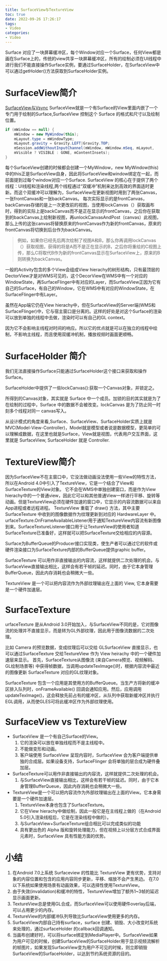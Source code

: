 ```yaml
---
title: SurfaceView与TextureView
toc: true
date: 2022-09-26 17:26:17
tags:
- Video
categories:
- Video
---
```

 Surface 对应了一块屏幕缓冲区，每个Window对应一个Surface，任何View都是画在Surface上的，传统的view共享一块屏幕缓冲区，所有的绘制必须在UI线程中进行我们不能直接操作Surface实例，要通过SurfaceHolder，在SurfaceView中可以通过getHolder()方法获取到SurfaceHolder实例。
 <!--more-->
# SurfaceView简介
[SurfaceView与Vsync](https://pacoblack.github.io/2020/12/28/SurfaceView%E4%B8%8EVsync%E5%8E%9F%E7%90%86/)
SurfaceView就是一个有Surface的View里面内嵌了一个专门用于绘制的Surface,SurfaceView 控制这个 Surface 的格式和尺寸以及绘制位置。
```java
if (mWindow == null) {  
    mWindow = new MyWindow(this);  
    mLayout.type = mWindowType;  
    mLayout.gravity = Gravity.LEFT|Gravity.TOP;  
    mSession.addWithoutInputChannel(mWindow, mWindow.mSeq, mLayout,  
    mVisible ? VISIBLE : GONE, mContentInsets);  
}  
```
每个SurfaceView创建的时候都会创建一个MyWindow，new MyWindow(this)中的this正是SurfaceView自身，因此将SurfaceView和window绑定在一起，而前面提到过每个window对应一个Surface.
SurfaceView 的核心在于提供了两个线程：UI线程和渲染线程,两个线程通过“双缓冲”机制来达到高效的界面适时更新。而这个双缓冲可以理解为，SurfaceView在更新视图时用到了两张Canvas，一张frontCanvas和一张backCanvas。
每次实际显示的是frontCanvas，backCanvas存储的是上一次更改前的视图，当使用lockCanvas（）获取画布时，得到的实际上是backCanvas而不是正在显示的frontCanvas，之后你在获取到的backCanvas上绘制新视图，再unlockCanvasAndPost（canvas）此视图，那么上传的这张canvas将替换原来的frontCanvas作为新的frontCanvas，原来的frontCanvas将切换到后台作为backCanvas。

>例如，如果你已经先后两次绘制了视图A和B，那么你再调用lockCanvas（）获取视图，获得的将是A而不是正在显示的B，之后你将重绘的C视图上传，那么C将取代B作为新的frontCanvas显示在SurfaceView上，原来的B则转换为backCanvas。

一般的Activity包含的多个View会组成View hierachy的树形结构，只有最顶层的DectorView才是对WMS可见的，这个DecorView在WMS中有一个对应的WindowState，再SurfaceFlinger中有对应的Layer，而SurfaceView正因为它有自己的Surface，有自己的Window，它在WMS中有对应的WindowState，在SurfaceFlinger中有Layer。

虽然在App端它仍在View hierachy中，但在SurfaceView的Server端(WMS和SurfaceFlinger)中，它与宿主窗口是分离的。这样的好处是对这个Surface的渲染可以放到单独的线程中去做，渲染时可以有自己的GL context。

因为它不会影响主线程对时间的响应。所以它的优点就是可以在独立的线程中绘制，不影响主线程，而且使用双缓冲机制，播放视频时画面更顺畅。

# SurfaceHolder 简介
我们无法直接操作Surface只能通过SurfaceHolder这个接口来获取和操作Surface。

SurfaceHolder中提供了一些lockCanvas():获取一个Canvas对象，并锁定之。

所得到的Canvas对象，其实就是 Surface 中一个成员。加锁的目的其实就是为了在绘制的过程中，Surface 中的数据不会被改变。lockCanvas 是为了防止同一时刻多个线程对同一 canvas写入。

从设计模式的角度来看,Surface、SurfaceView、SurfaceHolder实质上就是MVC(Model-View-Controller)，Model就是模型或者说是数据模型，更简单的可以理解成数据，在这里也就是Surface，View就是视图，代表用户交互界面，这里就是 SurfaceView, SurfaceHolder 就是 Controller.

# TextureView简介
因为SurfaceView不在主窗口中，它没法做动画没法使用一些View的特性方法，所以在Android 4.0中引入了TextureView，它是一个结合了View和SurfaceTexture的View对象。
它不会在WMS中单独创建窗口，而是作为View hierachy中的一个普通view，因此它可以和其他普通View一样进行平移、旋转等动画。但是TextureView必须在硬件加速的窗口中，它显示的内容流数据可以来自App进程或者远程进程。
TextureView 重载了 draw() 方法，其中主要 SurfaceTexture 中收到的图像数据作为纹理更新到对应的 HardwareLayer 中。
urfaceTexture.OnFrameAvailableListener用于通知TextureView内容流有新图像到来。SurfaceTextureListener接口用于让TextureView的使用者知道SurfaceTexture已准备好，这样就可以把SurfaceTexture交给相应的内容源。

Surface为BufferQueue的Producer接口实现类，使生产者可以通过它的软件或硬件渲染接口为SurfaceTexture内部的BufferQueue提供graphic buffer。

SurfaceTexture 可以用作非直接输出的内容流，这样就提供二次处理的机会。与SurfaceView直接输出相比，这样会有若干帧的延迟。同时，由于它本身管理BufferQueue，因此内存消耗也会稍微大一些。

TextureView 是一个可以把内容流作为外部纹理输出在上面的 View, 它本身需要是一个硬件加速层。

# SurfaceTexture
urfaceTexture 是从Android 3.0开始加入，与SurfaceView不同的是，它对图像流的处理并不直接显示，而是转为GL外部纹理，因此用于图像流数据的二次处理。

比如 Camera 的预览数据，变成纹理后可以交给 GLSurfaceView 直接显示，也可以通过SurfaceTexture 交给TextureView 作为 View heirachy 中的一个硬件加速层来显示。
首先，SurfaceTexture从图像流 (来自Camera预览、视频解码、GL绘制场景等) 中获得帧数据，当调用updateTexImage()时，根据内容流中最近的图像更新 SurfaceTexture 对应的GL纹理对象。

SurfaceTexture 包含一个应用是其使用方的BufferQueue。当生产方将新的缓冲区排入队列时，onFrameAvailable() 回调会通知应用。然后，应用调用updateTexImage()，这会释放先前占有的缓冲区，从队列中获取新缓冲区并执行EGL调用，从而使GLES可将此缓冲区作为外部纹理使用。

# SurfaceView vs TextureView
- SurfaceView 是一个有自己Surface的View。
  1. 它的渲染可以放在单独线程而不是主线程中。
  2. 不能做变形和动画。
  3. 客户端使用 SurfaceView 呈现内容时，SurfaceView 会为客户端提供单独的合成层。如果设备支持，SurfaceFlinger 会将单独的层合成为硬件叠加层。
- SurfaceTexture可以用作非直接输出的内容流，这样就提供二次处理的机会。
  1. 与SurfaceView直接输出相比，这样会有若干帧的延迟。同时，由于它本身管理BufferQueue，因此内存消耗也会稍微大一些。
- TextureView是一个可以把内容流作为外部纹理输出在上面的View。它本身需要是一个硬件加速层。
  1. TextureView本身也包含了SurfaceTexture。
  2. 它在View hierachy中做绘制，因此一般它是在主线程上做的（在Android 5.0引入渲染线程后，它是在渲染线程中做的）。
  3. 与SurfaceView+SurfaceTexture组合相比可以完成类似的功能
  4. 具有更出色的 Alpha 版和旋转处理能力，但在视频上以分层方式合成界面元素时，SurfaceView 具有性能方面的优势。

# 小结
1. 在Android 7.0上系统 Surfaceview 的性能比 TextureView 更有优势，支持对象的内容位置和包含的应用内容同步更新，平移、缩放不会产生黑边。 在7.0以下系统如果使用场景有动画效果，可以选择性使用TextureView。
2. 由于失效(invalidation)和缓冲的特性，TextureView增加了额外1~3帧的延迟显示画面更新。
3. TextureView总是使用GL合成，而SurfaceView可以使用硬件overlay后端，可以占用更少的内存。
4. TextureView的内部缓冲队列导致比SurfaceView使用更多的内存。
5. SurfaceView内部自己持有surface，surface 创建、销毁、大小改变时系统来处理的，通过surfaceHolder 的callback回调通知。
6. 当画布创建好时，可以将surface绑定到MediaPlayer中。SurfaceView如果为用户可见的时候，创建SurfaceView的SurfaceHolder用于显示视频流解析的帧图片，如果发现SurfaceView变为用户不可见的时候，则立即销毁SurfaceView的SurfaceHolder，以达到节约系统资源的目的。
